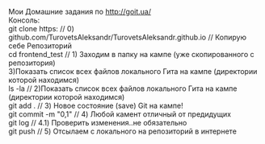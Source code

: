 Мои Домашние задания по http://goit.ua/
<br>
Консоль:
<br>
git clone https:    // 0) github.com/TurovetsAleksandr/TurovetsAleksandr.github.io // Копирую себе Репозиторий 
<br>
cd frontend_test    // 1) Заходим в папку на кампе (уже скопированного с репозитория) 
<br>
3)Показать список всех файлов локального Гита на кампе (директории которой находимся) 
<br>
ls -la              // 2)Показать список всех файлов локального Гита на кампе (директории которой находимся) 
<br>
git add .           // 3) Новое состояние (save) Git на кампе!
<br>
git commit -m "0,1" // 4) Любой камент отличный от предидущих
<br>
git log             // 4.1) Проверить изменения..не обязательно
<br>
git push            // 5) Отсылаем с локального на репозиторий в интернете 



